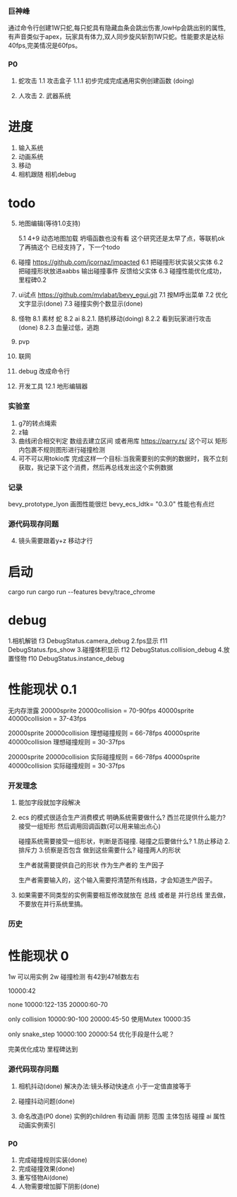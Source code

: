 ### 巨神峰
通过命令行创建1W只蛇,每只蛇具有隐藏血条会跳出伤害,lowHp会跳出别的属性,有声音类似于apex，玩家具有体力,双人同步旋风斩割1W只蛇。性能要求是达标40fps,完美情况是60fps。

### P0
1. 蛇攻击
    1.1 攻击盒子
    1.1.1 初步完成完成通用实例创建函数 (doing)

2. 人攻击
    2. 武器系统


    
# 进度
1. 输入系统
2. 动画系统
3. 移动
4. 相机跟随  相机debug
# todo
5. 地图编辑(等待1.0支持)

    5.1 4+9 动态地图加载
        坍塌函数也没有看
        这个研究还是太早了点，等联机ok了再搞这个
        已经支持了，下一个todo

6. 碰撞
    https://github.com/jcornaz/impacted
    6.1 把碰撞形状实装父实体
    6.2 把碰撞形状放进aabbs 输出碰撞事件 反馈给父实体
    6.3 碰撞性能优化成功，里程碑0.2

7. ui试点
    https://github.com/mvlabat/bevy_egui.git
    7.1 按M呼出菜单
    7.2 优化文字显示(done)
    7.3 碰撞实例个数显示(done)

8. 怪物
    8.1 素材
        蛇
    8.2 ai
        8.2.1.  随机移动(doing)
        8.2.2   看到玩家进行攻击(done)
        8.2.3   血量过低，逃跑

9. pvp
10. 联网
11. debug 改成命令行
12. 开发工具
    12.1 地形编辑器

### 实验室

1. g7的转点绳索
2. z轴
3. 曲线闭合相交判定
    数组去建立区间
    或者用库
    https://parry.rs/
    这个可以
    矩形 内包裹不规则图形进行碰撞检测
4. 可不可以用tokio库 完成这样一个目标:当我需要别的实例的数据时，我不立刻获取，我记录下这个消费，然后再总线发出这个实例数据

### 记录
bevy_prototype_lyon 画图性能很烂
bevy_ecs_ldtk= "0.3.0" 性能也有点烂

### 源代码现存问题 
4. 镜头需要跟着y+z 移动才行

# 启动
cargo run
cargo run --features bevy/trace_chrome

# debug
1.相机解锁 f3 DebugStatus.camera_debug
2.fps显示 f11 DebugStatus.fps_show
3.碰撞体积显示 f12   DebugStatus.collision_debug
4.放置怪物  f10  DebugStatus.instance_debug


# 性能现状 0.1
无内存泄露
20000sprite 20000collision  = 70-90fps
40000sprite 40000collision = 37-43fps

20000sprite 20000collision 理想碰撞规则  =  66-78fps
40000sprite 40000collision 理想碰撞规则  =  30-37fps

20000sprite 20000collision 实际碰撞规则  =  66-78fps
40000sprite 40000collision 实际碰撞规则  =  30-37fps



### 开发理念

1. 能加字段就加字段解决
2.  ecs 的模式很适合生产消费模式
    明确系统需要做什么?
    西兰花提供什么能力?
    接受一组矩形 然后调用回调函数(可以用来输出点心)


    碰撞系统需要接受一组形状，判断是否碰撞.
    碰撞之后要做什么?
    1.防止移动  2.排斥力 3.侦察是否包含
    做到这些需要什么?
    碰撞两人的形状


    生产者就需要提供自己的形状 作为生产者的 生产因子

    生产者需要输入的，这个输入需要捋清楚所有线路，才会知道生产因子。
3. 如果需要不同类型的实例需要相互修改就放在 总线 或者是 并行总线 里去做，不要放在并行系统里搞。


### 历史
# 性能现状 0
1w 可以用实例
2w 碰撞检测
有42到47帧数左右

10000:42

none
10000:122-135
20000:60-70


only collision
10000:90-100
20000:45-50
使用Mutex
10000:35

only snake_step
10000:100
20000:54
优化手段是什么呢？

完美优化成功 里程碑达到


### 源代码现存问题 
1. 相机抖动(done)
解决办法:镜头移动快速点 小于一定值直接等于
2. 碰撞抖动问题(done)

3. 命名改造(P0 done)
实例的children 有动画 阴影 范围
主体包括  碰撞  ai  属性  动画实例索引  


### P0
1.  完成碰撞规则实装(done)
2.  完成碰撞效果(done)
2.  重写怪物Ai(done)
3.  人物需要增加脚下阴影(done)
